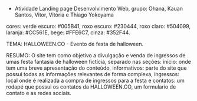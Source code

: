 - Atividade Landing page Desenvolvimento Web, grupo: Ohana, Kauan Santos, Vitor, Vitória e Thiago Yokoyama

cores:
    verde escuro: #005B41,
    roxo escuro: #230444,
    roxo claro: #504099,
    laranja: #CC561E,
    bege: #FFE6C7,
    cinza: #352F44.


TEMA: HALLOWEEN.CO - Evento de festa de halloween.

RESUMO: O site tem como objetivo a divulgação e venda de ingressos de umas festa fantasia de halloween fictícia, separado nas seções: inicio: onde tem uma breve apresentação do conteúdo, informativos: parte do site que possui todas as informações relevantes de forma complexa, ingressos: local onde é realizada a compra de ingressos para a festa e contatos: um rodapé que possui os contatos da HALLOWEEN.CO, um formulario de contato e as redes sociais. 
